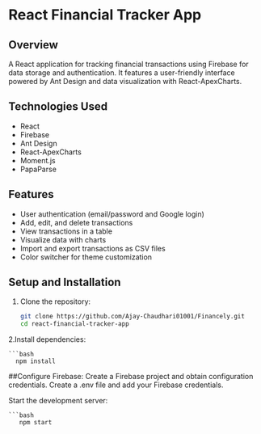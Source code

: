 # React Financial Tracker App

## Overview
A React application for tracking financial transactions using Firebase for data storage and authentication. It features a user-friendly interface powered by Ant Design and data visualization with React-ApexCharts.

## Technologies Used
- React
- Firebase
- Ant Design
- React-ApexCharts
- Moment.js
- PapaParse

## Features
- User authentication (email/password and Google login)
- Add, edit, and delete transactions
- View transactions in a table
- Visualize data with charts
- Import and export transactions as CSV files
- Color switcher for theme customization

## Setup and Installation
1. Clone the repository:
   ```bash
   git clone https://github.com/Ajay-Chaudhari01001/Financely.git
   cd react-financial-tracker-app
2.Install dependencies:

    ```bash
      npm install
      
##Configure Firebase:
Create a Firebase project and obtain configuration credentials.
Create a .env file and add your Firebase credentials.

Start the development server:

    ```bash
       npm start






